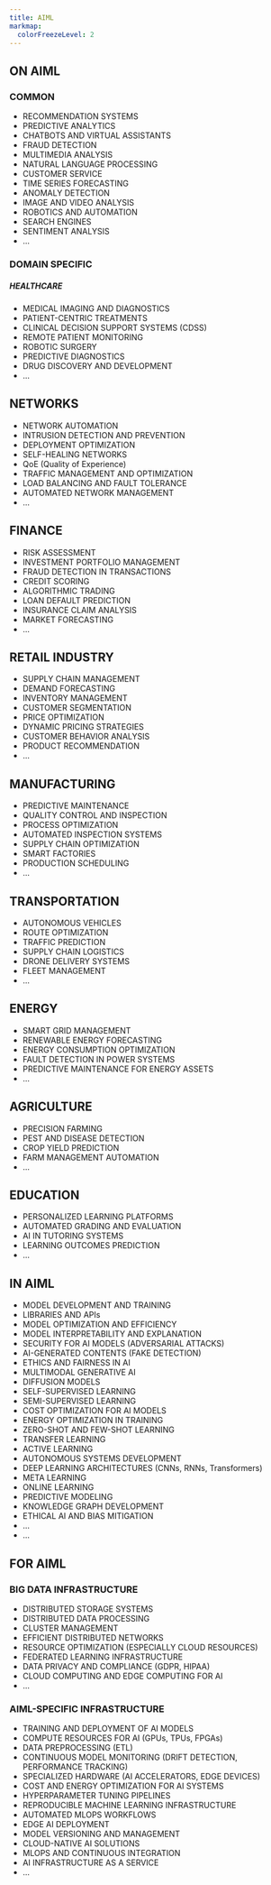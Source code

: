 ```yaml
---
title: AIML
markmap:
  colorFreezeLevel: 2
---
```

## ON AIML
### COMMON
- RECOMMENDATION SYSTEMS
- PREDICTIVE ANALYTICS
- CHATBOTS AND VIRTUAL ASSISTANTS
- FRAUD DETECTION
- MULTIMEDIA ANALYSIS
- NATURAL LANGUAGE PROCESSING
- CUSTOMER SERVICE
- TIME SERIES FORECASTING
- ANOMALY DETECTION
- IMAGE AND VIDEO ANALYSIS
- ROBOTICS AND AUTOMATION
- SEARCH ENGINES
- SENTIMENT ANALYSIS
- ...
### DOMAIN SPECIFIC
##### HEALTHCARE
- MEDICAL IMAGING AND DIAGNOSTICS
- PATIENT-CENTRIC TREATMENTS
- CLINICAL DECISION SUPPORT SYSTEMS (CDSS)
- REMOTE PATIENT MONITORING
- ROBOTIC SURGERY
- PREDICTIVE DIAGNOSTICS
- DRUG DISCOVERY AND DEVELOPMENT
- ...
## NETWORKS
- NETWORK AUTOMATION
- INTRUSION DETECTION AND PREVENTION
- DEPLOYMENT OPTIMIZATION
- SELF-HEALING NETWORKS
- QoE (Quality of Experience)
- TRAFFIC MANAGEMENT AND OPTIMIZATION
- LOAD BALANCING AND FAULT TOLERANCE
- AUTOMATED NETWORK MANAGEMENT
- ...
## FINANCE
- RISK ASSESSMENT
- INVESTMENT PORTFOLIO MANAGEMENT
- FRAUD DETECTION IN TRANSACTIONS
- CREDIT SCORING
- ALGORITHMIC TRADING
- LOAN DEFAULT PREDICTION
- INSURANCE CLAIM ANALYSIS
- MARKET FORECASTING
- ...
## RETAIL INDUSTRY
- SUPPLY CHAIN MANAGEMENT
- DEMAND FORECASTING
- INVENTORY MANAGEMENT
- CUSTOMER SEGMENTATION
- PRICE OPTIMIZATION
- DYNAMIC PRICING STRATEGIES
- CUSTOMER BEHAVIOR ANALYSIS
- PRODUCT RECOMMENDATION
- ...
## MANUFACTURING
- PREDICTIVE MAINTENANCE
- QUALITY CONTROL AND INSPECTION
- PROCESS OPTIMIZATION
- AUTOMATED INSPECTION SYSTEMS
- SUPPLY CHAIN OPTIMIZATION
- SMART FACTORIES
- PRODUCTION SCHEDULING
- ...
## TRANSPORTATION
- AUTONOMOUS VEHICLES
- ROUTE OPTIMIZATION
- TRAFFIC PREDICTION
- SUPPLY CHAIN LOGISTICS
- DRONE DELIVERY SYSTEMS
- FLEET MANAGEMENT
- ...
## ENERGY
- SMART GRID MANAGEMENT
- RENEWABLE ENERGY FORECASTING
- ENERGY CONSUMPTION OPTIMIZATION
- FAULT DETECTION IN POWER SYSTEMS
- PREDICTIVE MAINTENANCE FOR ENERGY ASSETS
- ...
## AGRICULTURE
- PRECISION FARMING
- PEST AND DISEASE DETECTION
- CROP YIELD PREDICTION
- FARM MANAGEMENT AUTOMATION
- ...
## EDUCATION
- PERSONALIZED LEARNING PLATFORMS
- AUTOMATED GRADING AND EVALUATION
- AI IN TUTORING SYSTEMS
- LEARNING OUTCOMES PREDICTION
- ...

## IN AIML
- MODEL DEVELOPMENT AND TRAINING
- LIBRARIES AND APIs
- MODEL OPTIMIZATION AND EFFICIENCY
- MODEL INTERPRETABILITY AND EXPLANATION
- SECURITY FOR AI MODELS (ADVERSARIAL ATTACKS)
- AI-GENERATED CONTENTS (FAKE DETECTION)
- ETHICS AND FAIRNESS IN AI
- MULTIMODAL GENERATIVE AI
- DIFFUSION MODELS
- SELF-SUPERVISED LEARNING
- SEMI-SUPERVISED LEARNING
- COST OPTIMIZATION FOR AI MODELS
- ENERGY OPTIMIZATION IN TRAINING
- ZERO-SHOT AND FEW-SHOT LEARNING
- TRANSFER LEARNING
- ACTIVE LEARNING
- AUTONOMOUS SYSTEMS DEVELOPMENT
- DEEP LEARNING ARCHITECTURES (CNNs, RNNs, Transformers)
- META LEARNING
- ONLINE LEARNING
- PREDICTIVE MODELING
- KNOWLEDGE GRAPH DEVELOPMENT
- ETHICAL AI AND BIAS MITIGATION
- ...
- ...

## FOR AIML
### BIG DATA INFRASTRUCTURE
- DISTRIBUTED STORAGE SYSTEMS
- DISTRIBUTED DATA PROCESSING
- CLUSTER MANAGEMENT
- EFFICIENT DISTRIBUTED NETWORKS
- RESOURCE OPTIMIZATION (ESPECIALLY CLOUD RESOURCES)
- FEDERATED LEARNING INFRASTRUCTURE
- DATA PRIVACY AND COMPLIANCE (GDPR, HIPAA)
- CLOUD COMPUTING AND EDGE COMPUTING FOR AI
- ...
### AIML-SPECIFIC INFRASTRUCTURE
- TRAINING AND DEPLOYMENT OF AI MODELS
- COMPUTE RESOURCES FOR AI (GPUs, TPUs, FPGAs)
- DATA PREPROCESSING (ETL)
- CONTINUOUS MODEL MONITORING (DRIFT DETECTION, PERFORMANCE TRACKING)
- SPECIALIZED HARDWARE (AI ACCELERATORS, EDGE DEVICES)
- COST AND ENERGY OPTIMIZATION FOR AI SYSTEMS
- HYPERPARAMETER TUNING PIPELINES
- REPRODUCIBLE MACHINE LEARNING INFRASTRUCTURE
- AUTOMATED MLOPS WORKFLOWS
- EDGE AI DEPLOYMENT
- MODEL VERSIONING AND MANAGEMENT
- CLOUD-NATIVE AI SOLUTIONS
- MLOPS AND CONTINUOUS INTEGRATION
- AI INFRASTRUCTURE AS A SERVICE
- ...
